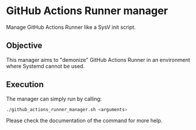 # GitHub Actions Runner manager

Manage GitHub Actions Runner like a SysV init script.

## Objective

This manager aims to "demonize" GitHub Actions Runner in an environment where Systemd cannot be used.

## Execution

The manager can simply run by calling:

```sh
./github_actions_runner_manager.sh <arguments>
```

Please check the documentation of the command for more help.
